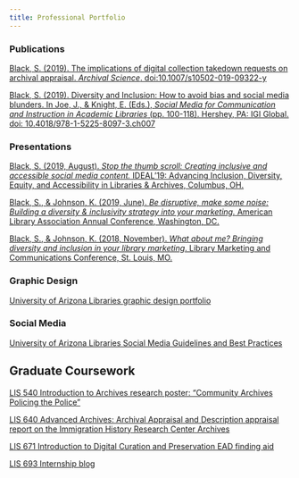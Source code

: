 ```yaml
---
title: Professional Portfolio
---
```


### Publications

[Black, S. (2019). The implications of digital collection takedown requests on archival appraisal. _Archival Science_. doi:10.1007/s10502-019-09322-y](http://links.springernature.com/f/a/8VCrcV1PGYEv7OEvztI_0Q~~/AABE5gA~/RgRfY1tzP0QwaHR0cDovL3d3dy5zcHJpbmdlci5jb20vLS8yL0FXMUViQXNlRGZ4blZWYnpYS18wVwNzcGNCCgAA8yeCXWpVTWFSGXNmbG9yZXNAZW1haWwuYXJpem9uYS5lZHVYBAAABuc~)

[Black, S. (2019). Diversity and Inclusion: How to avoid bias and social media blunders. In Joe, J., & Knight, E. (Eds.), _Social Media for Communication and Instruction in Academic_ _Libraries_ (pp. 100-118). Hershey, PA: IGI Global. doi: 10.4018/978-1-5225-8097-3.ch007](https://repository.arizona.edu/handle/10150/631799)

### Presentations

[Black, S. (2019, August). _Stop the thumb scroll: Creating inclusive and accessible social media content._ IDEAL’19: Advancing Inclusion, Diversity, Equity, and Accessibility in Libraries & Archives, Columbus, OH.](http://shelly-black.com/wp-content/uploads/2019/08/Shelly_Black_Stop_the_Thumb_Scroll.pptx)

[Black, S., & Johnson, K. (2019, June). _Be disruptive, make some noise: Building a diversity & inclusivity strategy into your marketing._ American Library Association Annual Conference, Washington, DC.](http://shelly-black.com/wp-content/uploads/2019/12/Black_Johnson_ALA_2019_poster.pdf)

[Black, S., & Johnson, K. (2018, November). _What about me? Bringing diversity and inclusion in your library marketing_. Library Marketing and Communications Conference, St. Louis, MO.  
](http://shelly-black.com/wp-content/uploads/2018/11/LMCC18_What_About_Me_Johnson_Black.pdf)

### Graphic Design

[University of Arizona Libraries graphic design portfolio](http://shelly-black.com/wp-content/uploads/2019/12/design_portfolio.pdf)

### Social Media

[University of Arizona Libraries Social Media Guidelines and Best Practices](http://shelly-black.com/wp-content/uploads/2019/08/UA_Libraries_Social_Media_Guidelines.pdf)

## Graduate Coursework

[LIS 540 Introduction to Archives research poster: “Community Archives Policing the Police”](http://shelly-black.com/wp-content/uploads/2019/12/LIS_540_Poster_Black_Shelly.pdf)

[LIS 640 Advanced Archives: Archival Appraisal and Description appraisal report on the Immigration History Research Center Archives](http://shelly-black.com/wp-content/uploads/2019/12/LIS_640_Appraisal_Report_Black_Shelly.pdf)

[LIS 671 Introduction to Digital Curation and Preservation EAD finding aid](http://shelly-black.com/wp-content/uploads/2019/12/LIS_671_EAD_Finding_Aid_Black_Shelly.pdf)

[LIS 693 Internship blog](http://shelly-black.com/category/internship/)
